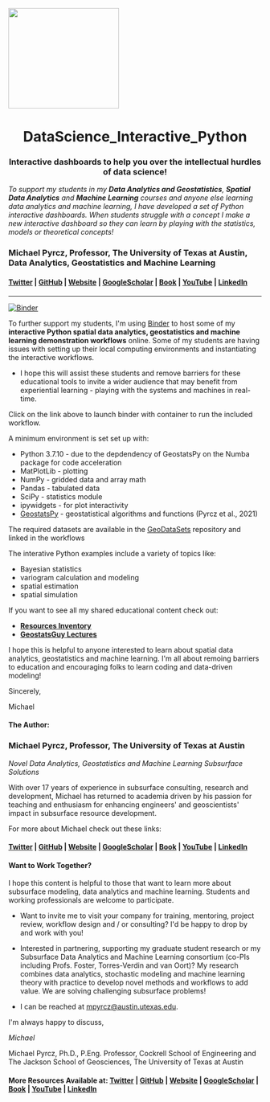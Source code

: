 <p>
    <img src="https://github.com/GeostatsGuy/GeostatsPy/blob/master/TCG_color_logo.png" width="220" height="200" />
</p>

  <h1 align="center">DataScience_Interactive_Python</h1>

<h3 align="center">Interactive dashboards to help you over the intellectual hurdles of data science!</h3>

*To support my students in my **Data Analytics and Geostatistics**, **Spatial Data Analytics** and **Machine Learning** courses and anyone else learning data analytics and machine learning, I have developed a set of Python interactive dashboards. When students struggle with a concept I make a new interactive dashboard so they can learn by playing with the statistics, models or theoretical concepts!* 

### Michael Pyrcz, Professor, The University of Texas at Austin, Data Analytics, Geostatistics and Machine Learning 
#### [Twitter](https://twitter.com/geostatsguy) | [GitHub](https://github.com/GeostatsGuy) | [Website](http://michaelpyrcz.com) | [GoogleScholar](https://scholar.google.com/citations?user=QVZ20eQAAAAJ&hl=en&oi=ao) | [Book](https://www.amazon.com/Geostatistical-Reservoir-Modeling-Michael-Pyrcz/dp/0199731446) | [YouTube](https://www.youtube.com/channel/UCLqEr-xV-ceHdXXXrTId5ig)  | [LinkedIn](https://www.linkedin.com/in/michael-pyrcz-61a648a1)

***

[![Binder](https://mybinder.org/badge_logo.svg)](https://mybinder.org/v2/gh/GeostatsGuy/DataScience_Interactive_Python/HEAD)

To further support my students, I'm using [Binder](https://mybinder.readthedocs.io/en/latest/index.html) to host some of my **interactive Python spatial data analytics, geostatistics and machine learning demonstration workflows** online. Some of my students are having issues with setting up their local computing environments and instantiating the interactive workflows. 

* I hope this will assist these students and remove barriers for these educational tools to invite a wider audience that may benefit from experiential learning - playing with the systems and machines in real-time. 

Click on the link above to launch binder with container to run the included workflow.

A minimum environment is set set up with:

* Python 3.7.10 - due to the depdendency of GeostatsPy on the Numba package for code acceleration
* MatPlotLib - plotting
* NumPy - gridded data and array math
* Pandas - tabulated data
* SciPy - statistics module
* ipywidgets - for plot interactivity
* [GeostatsPy](https://pypi.org/project/geostatspy/) - geostatistical algorithms and functions (Pyrcz et al., 2021)

The required datasets are available in the [GeoDataSets](https://github.com/GeostatsGuy/GeoDataSets) repository and linked in the workflows

The interative Python examples include a variety of topics like:

* Bayesian statistics
* variogram calculation and modeling
* spatial estimation
* spatial simulation

If you want to see all my shared educational content check out:
* [**Resources Inventory**](https://github.com/GeostatsGuy/Resources)
* [**GeostatsGuy Lectures**](www.youtube.com/GeostatsGuyLectures)

I hope this is helpful to anyone interested to learn about spatial data analytics, geostatistics and machine learning. I'm all about remoing barriers to education and encouraging folks to learn coding and data-driven modeling! 

Sincerely,

Michael

#### The Author:

### Michael Pyrcz, Professor, The University of Texas at Austin 
*Novel Data Analytics, Geostatistics and Machine Learning Subsurface Solutions*

With over 17 years of experience in subsurface consulting, research and development, Michael has returned to academia driven by his passion for teaching and enthusiasm for enhancing engineers' and geoscientists' impact in subsurface resource development. 

For more about Michael check out these links:

#### [Twitter](https://twitter.com/geostatsguy) | [GitHub](https://github.com/GeostatsGuy) | [Website](http://michaelpyrcz.com) | [GoogleScholar](https://scholar.google.com/citations?user=QVZ20eQAAAAJ&hl=en&oi=ao) | [Book](https://www.amazon.com/Geostatistical-Reservoir-Modeling-Michael-Pyrcz/dp/0199731446) | [YouTube](https://www.youtube.com/channel/UCLqEr-xV-ceHdXXXrTId5ig)  | [LinkedIn](https://www.linkedin.com/in/michael-pyrcz-61a648a1)

#### Want to Work Together?

I hope this content is helpful to those that want to learn more about subsurface modeling, data analytics and machine learning. Students and working professionals are welcome to participate.

* Want to invite me to visit your company for training, mentoring, project review, workflow design and / or consulting? I'd be happy to drop by and work with you! 

* Interested in partnering, supporting my graduate student research or my Subsurface Data Analytics and Machine Learning consortium (co-PIs including Profs. Foster, Torres-Verdin and van Oort)? My research combines data analytics, stochastic modeling and machine learning theory with practice to develop novel methods and workflows to add value. We are solving challenging subsurface problems!

* I can be reached at mpyrcz@austin.utexas.edu.

I'm always happy to discuss,

*Michael*

Michael Pyrcz, Ph.D., P.Eng. Professor, Cockrell School of Engineering and The Jackson School of Geosciences, The University of Texas at Austin

#### More Resources Available at: [Twitter](https://twitter.com/geostatsguy) | [GitHub](https://github.com/GeostatsGuy) | [Website](http://michaelpyrcz.com) | [GoogleScholar](https://scholar.google.com/citations?user=QVZ20eQAAAAJ&hl=en&oi=ao) | [Book](https://www.amazon.com/Geostatistical-Reservoir-Modeling-Michael-Pyrcz/dp/0199731446) | [YouTube](https://www.youtube.com/channel/UCLqEr-xV-ceHdXXXrTId5ig)  | [LinkedIn](https://www.linkedin.com/in/michael-pyrcz-61a648a1)


